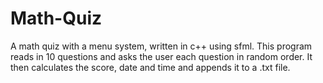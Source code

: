 # Math-Quiz
A math quiz with a menu system, written in c++ using sfml.
This program reads in 10 questions and asks the user each question in random order.
It then calculates the score, date and time and appends it to a .txt file.
